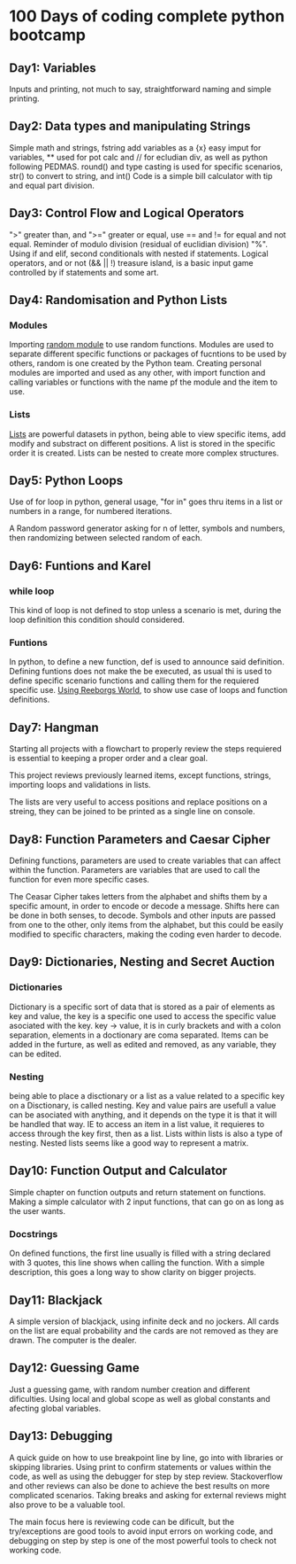 # 100 Days of coding complete python bootcamp

## Day1: Variables
Inputs and printing, not much to say, straightforward naming and simple printing.

## Day2: Data types and manipulating Strings
Simple math and strings, fstring add variables as a {x} easy imput for variables, ** used for pot calc and // for ecludian div, as well as python following PEDMAS.
round() and type casting is used for specific scenarios, str() to convert to string, and int()
Code is a simple bill calculator with tip and equal part division. 

## Day3: Control Flow and Logical Operators
">" greater than, and ">=" greater or equal, use == and != for equal and not equal. Reminder of modulo division (residual of euclidian division) "%".
Using if and elif, second conditionals with nested if statements.
Logical operators, and or not (&& || !)
treasure island, is a basic input game controlled by if statements and some art.

## Day4: Randomisation and Python Lists

### Modules 
Importing [random module](https://docs.python.org/3/library/random.html) to use random functions.
Modules are used to separate different specific functions or packages of fucntions to be used by others, random is one created by the Python team.
Creating personal modules are imported and used as any other, with import function and calling variables or functions with the name pf the module and the item to use.

### Lists
[Lists](https://docs.python.org/3/tutorial/datastructures.html) are powerful datasets in python, being able to view specific items, add modify and substract on different positions. A list is stored in the specific order it is created.
Lists can be nested to create more complex structures.

## Day5: Python Loops
Use of for loop in python, general usage, "for in"  goes thru items in a list or numbers in a range, for numbered iterations.

A Random password generator asking for n of letter, symbols and numbers, then randomizing between selected random of each.

## Day6: Funtions and Karel

### while loop
This kind of loop is not defined to stop unless a scenario is met, during the loop definition this condition should considered.

### Funtions
In python, to define a new function, def is used to announce said definition.
Defining funtions does not make the be executed, as usual thi is used to define specific scenario functions and calling them for the requiered specific use.
[Using Reeborgs World](https://reeborg.ca/reeborg.html?lang=en&mode=python&menu=worlds%2Fmenus%2Freeborg_intro_en.json&name=Hurdle%201&url=worlds%2Ftutorial_en%2Fhurdle1.json), to show use case of loops and function definitions.

## Day7: Hangman

Starting all projects with a flowchart to properly review the steps requiered is essential to keeping a proper order and a clear goal.

This project reviews previously learned items, except functions, strings, importing loops and validations in lists.

The lists are very useful to access positions and replace positions on a streing, they can be joined to be printed as a single line on console.

## Day8: Function Parameters and Caesar Cipher

Defining functions, parameters are used to create variables that can affect within the function. Parameters are variables that are used to call the function for even more specific cases.

The Ceasar Cipher takes letters from the alphabet and shifts them by a specific amount, in order to encode or decode a message. Shifts here can be done in both senses, to decode. Symbols and other inputs are passed from one to the other, only items from the alphabet, but this could be easily modified to specific characters, making the coding even harder to decode.

## Day9: Dictionaries, Nesting and Secret Auction

### Dictionaries
Dictionary is a specific sort of data that is stored as a pair of elements as key and value, the key is a specific one used to access the specific value asociated with the key.
key -> value, it is in curly brackets and with a colon separation, elements in a doctionary are coma separated. Items can be added in the furture, as well as edited and removed, as any variable, they can be edited.

### Nesting
being able to place a disctionary or a list as a value related to a specific key on a Disctionary, is called nesting. Key and value pairs are usefull a value can be asociated with anything, and it depends on the type it is that it will be handled that way. IE to access an item in a list value, it requieres to access through the key first, then as a list.
Lists within lists is also a type of nesting. Nested lists seems like a good way to represent a matrix.

## Day10: Function Output and Calculator

Simple chapter on function outputs and return statement on functions. Making a simple calculator with 2 input functions, that can go on as long as the user wants.

### Docstrings

On defined functions, the first line usually is filled with a string declared with 3 quotes, this line shows when calling the function. With a simple description, this goes a long way to show clarity on bigger projects.

## Day11: Blackjack
A simple version of blackjack, using infinite deck and no jockers. All cards on the list are equal probability and the cards are not removed as they are drawn. The computer is the dealer.

## Day12: Guessing Game
Just a guessing game, with random number creation and different dificulties. Using local and global scope as well as global constants and afecting global variables.

## Day13: Debugging
A quick guide on how to use breakpoint line by line, go into with libraries or skipping libraries. Using print to confirm statements or values within the code, as well as using the debugger for step by step review. Stackoverflow and other reviews can also be done to achieve the best results on more complicated scenarios. Taking breaks and asking for external reviews might also prove to be a valuable tool.

The main focus here is reviewing code can be dificult, but the try/exceptions are good tools to avoid input errors on working code, and debugging on step by step is one of the most powerful tools to check not working code.